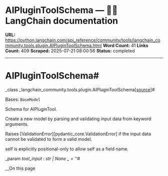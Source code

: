 # AIPluginToolSchema — 🦜🔗 LangChain  documentation

**URL:** https://python.langchain.com/api_reference/community/tools/langchain_community.tools.plugin.AIPluginToolSchema.html
**Word Count:** 41
**Links Count:** 409
**Scraped:** 2025-07-21 08:00:56
**Status:** completed

---

# AIPluginToolSchema\#

_class _langchain\_community.tools.plugin.AIPluginToolSchema[\[source\]](https://python.langchain.com/api_reference/_modules/langchain_community/tools/plugin.html#AIPluginToolSchema)\#     

Bases: `BaseModel`

Schema for AIPluginTool.

Create a new model by parsing and validating input data from keyword arguments.

Raises \[ValidationError\]\[pydantic\_core.ValidationError\] if the input data cannot be validated to form a valid model.

self is explicitly positional-only to allow self as a field name.

_param _tool\_input _: str | None_ _ = ''_\#     

__On this page